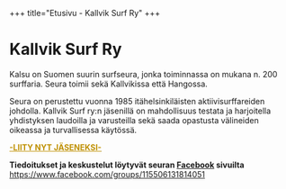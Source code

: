+++
title="Etusivu - Kallvik Surf Ry"
+++
# Kallvik Surf Ry

Kalsu on Suomen suurin surfseura, jonka toiminnassa on mukana n. 200 surffaria. Seura toimii 
sekä Kallvikissa että Hangossa.

Seura on perustettu vuonna 1985 itähelsinkiläisten aktiivisurffareiden johdolla. Kallvik Surf ry:n jäsenillä on mahdollisuus testata ja 
harjoitella yhdistyksen laudoilla ja varusteilla sekä saada opastusta välineiden oikeassa ja turvallisessa käytössä.

<div class="bigbtn">
    <a href="liittyminen.html">
	<b style="color:rgb(191,144,0)"><u>-LIITY NYT JÄSENEKSI-</u></b>
    </a>
</div>

<b>Tiedoitukset ja keskustelut löytyvät seuran 
    <a href="https://www.facebook.com/groups/115506131814051">Facebook</a> sivuilta
</b>
<a href="https://www.facebook.com/groups/115506131814051">https://www.facebook.com/groups/115506131814051</a>


